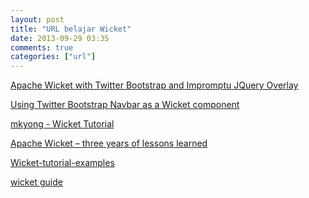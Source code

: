 ```yaml
---
layout: post
title: "URL belajar Wicket"
date: 2013-09-29 03:35
comments: true
categories: ["url"]
---
```


[Apache Wicket with Twitter Bootstrap and Impromptu JQuery Overlay][1]

[Using Twitter Bootstrap Navbar as a Wicket component][2]

[mkyong - Wicket Tutorial][3]

[Apache Wicket – three years of lessons learned][4]

[Wicket-tutorial-examples][5]

[wicket guide][6]



[1]: http://www.rent-a-hero.de/cms/node/10
[2]: http://tomaszdziurko.pl/2012/03/wicket-and-twitter-bootstrap-navbar/
[3]: http://www.mkyong.com/tutorials/wicket-tutorials
[4]: http://blog.bosch-si.com/apache-wicket-lessons-learned/
[5]: https://github.com/bitstorm/Wicket-tutorial-examples
[6]: http://wicketguide.comsysto.com/